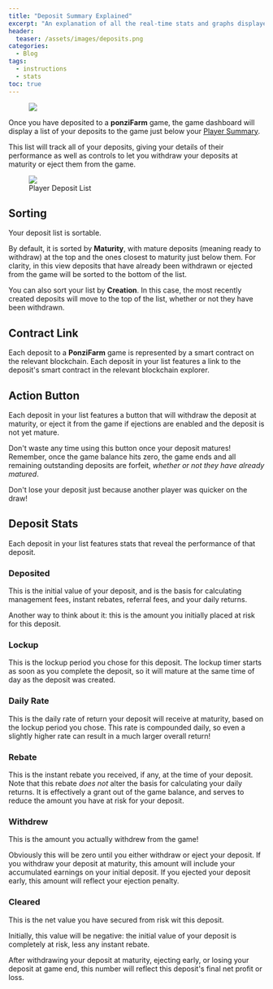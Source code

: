 ```yaml
---
title: "Deposit Summary Explained"
excerpt: "An explanation of all the real-time stats and graphs displayed in the ponziFarm deposit summary panel."
header:
  teaser: /assets/images/deposits.png
categories:
  - Blog
tags:
  - instructions
  - stats
toc: true
---
```


<figure class="align-left" style="margin-top: 10px; margin-bottom: 10px; width: 150px;">
    <img src="{{ site.url }}{{ site.baseurl }}/assets/images/depossits.png">
</figure>

Once you have deposited to a **ponziFarm** game, the game dashboard will display a list of your deposits to the game just below your [Player Summary](/blog/player-summary).

This list will track all of your deposits, giving your details of their performance as well as controls to let you withdraw your deposits at maturity or eject them from the game.

<figure>
    <a href="{{ site.url }}{{ site.baseurl }}/assets/images/my-deposits.png"><img src="{{ site.url }}{{ site.baseurl }}/assets/images/my-deposits.png" class="shadow"></a>
    <figcaption>Player Deposit List</figcaption>
</figure>

## Sorting

Your deposit list is sortable. 

By default, it is sorted by **Maturity**, with mature deposits (meaning ready to withdraw) at the top and the ones closest to maturity just below them. For clarity, in this view deposits that have already been withdrawn or ejected from the game will be sorted to the bottom of the list.

You  can also sort your list by **Creation**. In this case, the most recently created deposits will move to the top of the list, whether or not they have been withdrawn.

## Contract Link

Each deposit to a **PonziFarm** game is represented by a smart contract on the relevant blockchain. Each deposit in your list features a link to the deposit's smart contract in the relevant blockchain explorer. 

## Action Button

Each deposit in your list features a button that will withdraw the deposit at maturity, or eject it from the game if ejections are enabled and the deposit is not yet mature.

Don't waste any time using this button once your deposit matures! Remember, once the game balance hits zero, the game ends and all remaining outstanding deposits are forfeit, _whether or not they have already matured_. 

Don't lose your deposit just because another player was quicker on the draw!

## Deposit Stats

Each deposit in your list features stats that reveal the performance of that deposit.

### Deposited

This is the initial value of your deposit, and is the basis for calculating management fees, instant rebates, referral fees, and your daily returns.

Another way to think about it: this is the amount you initially placed at risk for this deposit.

### Lockup

This is the lockup period you chose for this deposit. The lockup timer starts as soon as you complete the deposit, so it will mature at the same time of day as the deposit was created.

### Daily Rate

This is the daily rate of return your deposit will receive at maturity, based on the lockup period you chose. This rate is compounded daily, so even a slightly higher rate can result in a much larger overall return!

### Rebate

This is the instant rebate you received, if any, at the time of your deposit. Note that this rebate _does not_ alter the basis for calculating your daily returns. It is effectively a grant out of the game balance, and serves to reduce the amount you have at risk for your deposit.

### Withdrew

This is the amount you actually withdrew from the game! 

Obviously this will be zero until you either withdraw or eject your deposit. If you withdraw your deposit at maturity, this amount will include your accumulated earnings on your initial deposit. If you ejected your deposit early, this amount will reflect your ejection penalty.

### Cleared

This is the net value you have secured from risk wit this deposit.

Initially, this value will be negative: the initial value of your deposit is completely at risk, less any instant rebate.

After withdrawing your deposit at maturity, ejecting early, or losing your deposit at game end, this number will reflect this deposit's final net profit or loss.
